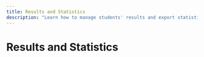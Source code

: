 ```yaml
---
title: Results and Statistics
description: "Learn how to manage students' results and export statistics"
---
```


# Results and Statistics
